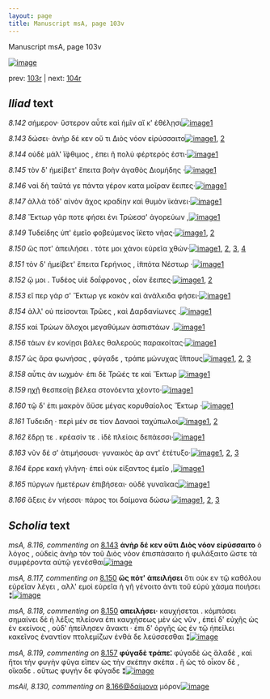 ```yaml
---
layout: page
title: Manuscript msA, page 103v
---
```


Manuscript msA, page 103v

[![image](http://www.homermultitext.org/iipsrv?OBJ=IIP,1.0&FIF=/project/homer/pyramidal/deepzoom/hmt/vaimg/2017a/VA103VN_0606.tif&WID=100&CVT=JPEG)](http://www.homermultitext.org/ict2/?urn=urn:cite2:hmt:vaimg.2017a:VA103VN_0606)

prev:  [103r](../103r/) | next:  [104r](../104r/)

## *Iliad* text

*8.142* <a id="8.142"/> σήμερον· ὕστερον αὖτε καὶ ἡμῖν αἴ κ' ἐθέλῃσι[![image](http://www.homermultitext.org/iipsrv?OBJ=IIP,1.0&FIF=/project/homer/pyramidal/deepzoom/hmt/vaimg/2017a/VA103VN_0606.tif&RGN=0.4464,0.2434,0.3453,0.0316&WID=1000&CVT=JPEG)](http://www.homermultitext.org/ict2/?urn=urn:cite2:hmt:vaimg.2017a:VA103VN_0606@0.4464,0.2434,0.3453,0.0316)[1](#msA_8.1)

*8.143* <a id="8.143"/> δώσει· ἀνὴρ δέ κεν οὔ τι Διὸς νόον εἰρύσσαιτο[![image](http://www.homermultitext.org/iipsrv?OBJ=IIP,1.0&FIF=/project/homer/pyramidal/deepzoom/hmt/vaimg/2017a/VA103VN_0606.tif&RGN=0.4515,0.2637,0.3534,0.027&WID=1000&CVT=JPEG)](http://www.homermultitext.org/ict2/?urn=urn:cite2:hmt:vaimg.2017a:VA103VN_0606@0.4515,0.2637,0.3534,0.027)[1](#msA_8.1), [2](#msA_8.116)

*8.144* <a id="8.144"/> οὐδὲ μάλ' ἴ̈φθιμος , ἐπει ῆ πολὺ φέρτερός ἐστι·[![image](http://www.homermultitext.org/iipsrv?OBJ=IIP,1.0&FIF=/project/homer/pyramidal/deepzoom/hmt/vaimg/2017a/VA103VN_0606.tif&RGN=0.4525,0.281,0.3644,0.0293&WID=1000&CVT=JPEG)](http://www.homermultitext.org/ict2/?urn=urn:cite2:hmt:vaimg.2017a:VA103VN_0606@0.4525,0.281,0.3644,0.0293)[1](#msA_8.1)

*8.145* <a id="8.145"/> τὸν δ' ἠμείβετ' ἔπειτα βοὴν ἀγαθὸς Διομήδης ·[![image](http://www.homermultitext.org/iipsrv?OBJ=IIP,1.0&FIF=/project/homer/pyramidal/deepzoom/hmt/vaimg/2017a/VA103VN_0606.tif&RGN=0.4505,0.299,0.3744,0.0316&WID=1000&CVT=JPEG)](http://www.homermultitext.org/ict2/?urn=urn:cite2:hmt:vaimg.2017a:VA103VN_0606@0.4505,0.299,0.3744,0.0316)[1](#msA_8.1)

*8.146* <a id="8.146"/> ναὶ δὴ ταῦτά γε πάντα γέρον κατα μοῖραν ἔειπες·[![image](http://www.homermultitext.org/iipsrv?OBJ=IIP,1.0&FIF=/project/homer/pyramidal/deepzoom/hmt/vaimg/2017a/VA103VN_0606.tif&RGN=0.4535,0.3156,0.3864,0.0346&WID=1000&CVT=JPEG)](http://www.homermultitext.org/ict2/?urn=urn:cite2:hmt:vaimg.2017a:VA103VN_0606@0.4535,0.3156,0.3864,0.0346)[1](#msA_8.1)

*8.147* <a id="8.147"/> ἀλλὰ τόδ' αἰνὸν ἄχος κραδίην καὶ θυμὸν ϊκάνει·[![image](http://www.homermultitext.org/iipsrv?OBJ=IIP,1.0&FIF=/project/homer/pyramidal/deepzoom/hmt/vaimg/2017a/VA103VN_0606.tif&RGN=0.4565,0.3343,0.3984,0.0353&WID=1000&CVT=JPEG)](http://www.homermultitext.org/ict2/?urn=urn:cite2:hmt:vaimg.2017a:VA103VN_0606@0.4565,0.3343,0.3984,0.0353)[1](#msA_8.1)

*8.148* <a id="8.148"/> Ἕκτωρ γάρ ποτε φήσει 					ἐνι Τρώεσσ' ἀγορεύων ,[![image](http://www.homermultitext.org/iipsrv?OBJ=IIP,1.0&FIF=/project/homer/pyramidal/deepzoom/hmt/vaimg/2017a/VA103VN_0606.tif&RGN=0.4484,0.3554,0.3734,0.0353&WID=1000&CVT=JPEG)](http://www.homermultitext.org/ict2/?urn=urn:cite2:hmt:vaimg.2017a:VA103VN_0606@0.4484,0.3554,0.3734,0.0353)[1](#msA_8.1)

*8.149* <a id="8.149"/> Τυδείδης ὑπ' ἐμεῖο 					φοβεύμενος ἵ̈κετο νῆας·[![image](http://www.homermultitext.org/iipsrv?OBJ=IIP,1.0&FIF=/project/homer/pyramidal/deepzoom/hmt/vaimg/2017a/VA103VN_0606.tif&RGN=0.4414,0.3757,0.3904,0.0338&WID=1000&CVT=JPEG)](http://www.homermultitext.org/ict2/?urn=urn:cite2:hmt:vaimg.2017a:VA103VN_0606@0.4414,0.3757,0.3904,0.0338)[1](#msA_8.1), [2](#msAint_8.126)

*8.150* <a id="8.150"/> ὥς ποτ' ἀπειλήσει . τότε μοι χάνοι εὐρεῖα χθών·[![image](http://www.homermultitext.org/iipsrv?OBJ=IIP,1.0&FIF=/project/homer/pyramidal/deepzoom/hmt/vaimg/2017a/VA103VN_0606.tif&RGN=0.4434,0.3944,0.4064,0.0308&WID=1000&CVT=JPEG)](http://www.homermultitext.org/ict2/?urn=urn:cite2:hmt:vaimg.2017a:VA103VN_0606@0.4434,0.3944,0.4064,0.0308)[1](#msAint_8.127), [2](#msA_8.118), [3](#msA_8.1), [4](#msA_8.117)

*8.151* <a id="8.151"/> τὸν δ' ἠμείβετ' ἔπειτα Γερήνιος , ἱ̈ππότα Νέστωρ ·[![image](http://www.homermultitext.org/iipsrv?OBJ=IIP,1.0&FIF=/project/homer/pyramidal/deepzoom/hmt/vaimg/2017a/VA103VN_0606.tif&RGN=0.4595,0.4155,0.3844,0.0308&WID=1000&CVT=JPEG)](http://www.homermultitext.org/ict2/?urn=urn:cite2:hmt:vaimg.2017a:VA103VN_0606@0.4595,0.4155,0.3844,0.0308)[1](#msA_8.1)

*8.152* <a id="8.152"/> ᾤ μοι . Τυδέος υἱὲ δαΐφρονος , οἷον ἔειπες·[![image](http://www.homermultitext.org/iipsrv?OBJ=IIP,1.0&FIF=/project/homer/pyramidal/deepzoom/hmt/vaimg/2017a/VA103VN_0606.tif&RGN=0.4575,0.432,0.3564,0.0308&WID=1000&CVT=JPEG)](http://www.homermultitext.org/ict2/?urn=urn:cite2:hmt:vaimg.2017a:VA103VN_0606@0.4575,0.432,0.3564,0.0308)[1](#msA_8.1), [2](#msAim_8.123)

*8.153* <a id="8.153"/> εἴ περ γάρ σ' Ἕκτωρ γε 					κακὸν καὶ ἀνάλκιδα φήσει·[![image](http://www.homermultitext.org/iipsrv?OBJ=IIP,1.0&FIF=/project/homer/pyramidal/deepzoom/hmt/vaimg/2017a/VA103VN_0606.tif&RGN=0.4635,0.4478,0.3984,0.0338&WID=1000&CVT=JPEG)](http://www.homermultitext.org/ict2/?urn=urn:cite2:hmt:vaimg.2017a:VA103VN_0606@0.4635,0.4478,0.3984,0.0338)[1](#msA_8.1)

*8.154* <a id="8.154"/> ἀλλ' οὐ πείσονται Τρῶες , καὶ Δαρδανίωνες .[![image](http://www.homermultitext.org/iipsrv?OBJ=IIP,1.0&FIF=/project/homer/pyramidal/deepzoom/hmt/vaimg/2017a/VA103VN_0606.tif&RGN=0.4595,0.4711,0.3373,0.0338&WID=1000&CVT=JPEG)](http://www.homermultitext.org/ict2/?urn=urn:cite2:hmt:vaimg.2017a:VA103VN_0606@0.4595,0.4711,0.3373,0.0338)[1](#msA_8.1)

*8.155* <a id="8.155"/> καὶ Τρώων ἄλοχοι 					μεγαθύμων ἀσπιστάων .[![image](http://www.homermultitext.org/iipsrv?OBJ=IIP,1.0&FIF=/project/homer/pyramidal/deepzoom/hmt/vaimg/2017a/VA103VN_0606.tif&RGN=0.4635,0.4906,0.3483,0.0301&WID=1000&CVT=JPEG)](http://www.homermultitext.org/ict2/?urn=urn:cite2:hmt:vaimg.2017a:VA103VN_0606@0.4635,0.4906,0.3483,0.0301)[1](#msA_8.1)

*8.156* <a id="8.156"/> τάων ἐν κονίῃσι βάλες θαλεροὺς παρακοίτας·[![image](http://www.homermultitext.org/iipsrv?OBJ=IIP,1.0&FIF=/project/homer/pyramidal/deepzoom/hmt/vaimg/2017a/VA103VN_0606.tif&RGN=0.4585,0.5086,0.4084,0.0323&WID=1000&CVT=JPEG)](http://www.homermultitext.org/ict2/?urn=urn:cite2:hmt:vaimg.2017a:VA103VN_0606@0.4585,0.5086,0.4084,0.0323)[1](#msA_8.1)

*8.157* <a id="8.157"/> ὡς ἄρα φωνήσας , φύγαδε , τράπε μώνυχας ἵ̈ππους[![image](http://www.homermultitext.org/iipsrv?OBJ=IIP,1.0&FIF=/project/homer/pyramidal/deepzoom/hmt/vaimg/2017a/VA103VN_0606.tif&RGN=0.4635,0.5252,0.3984,0.0346&WID=1000&CVT=JPEG)](http://www.homermultitext.org/ict2/?urn=urn:cite2:hmt:vaimg.2017a:VA103VN_0606@0.4635,0.5252,0.3984,0.0346)[1](#msA_8.1), [2](#msA_8.119), [3](#msAim_8.124)

*8.158* <a id="8.158"/> αὖτις ἀν ιωχμὸν· ἐπι δὲ Τρῶές τε καὶ Ἕκτωρ 				[![image](http://www.homermultitext.org/iipsrv?OBJ=IIP,1.0&FIF=/project/homer/pyramidal/deepzoom/hmt/vaimg/2017a/VA103VN_0606.tif&RGN=0.4655,0.5485,0.3544,0.0293&WID=1000&CVT=JPEG)](http://www.homermultitext.org/ict2/?urn=urn:cite2:hmt:vaimg.2017a:VA103VN_0606@0.4655,0.5485,0.3544,0.0293)[1](#msA_8.1)

*8.159* <a id="8.159"/> ηχῇ θεσπεσίῃ βέλεα στονόεντα χέοντο·[![image](http://www.homermultitext.org/iipsrv?OBJ=IIP,1.0&FIF=/project/homer/pyramidal/deepzoom/hmt/vaimg/2017a/VA103VN_0606.tif&RGN=0.4625,0.5672,0.3263,0.0293&WID=1000&CVT=JPEG)](http://www.homermultitext.org/ict2/?urn=urn:cite2:hmt:vaimg.2017a:VA103VN_0606@0.4625,0.5672,0.3263,0.0293)[1](#msA_8.1)

*8.160* <a id="8.160"/> τῷ δ' ἐπι μακρὸν ἄϋσε μέγας κορυθαίολος Ἕκτωρ ·[![image](http://www.homermultitext.org/iipsrv?OBJ=IIP,1.0&FIF=/project/homer/pyramidal/deepzoom/hmt/vaimg/2017a/VA103VN_0606.tif&RGN=0.4625,0.5845,0.3914,0.0293&WID=1000&CVT=JPEG)](http://www.homermultitext.org/ict2/?urn=urn:cite2:hmt:vaimg.2017a:VA103VN_0606@0.4625,0.5845,0.3914,0.0293)[1](#msA_8.1)

*8.161* <a id="8.161"/> Τυδειδη · περὶ μέν σε 					τίον Δαναοὶ ταχύπωλοι[![image](http://www.homermultitext.org/iipsrv?OBJ=IIP,1.0&FIF=/project/homer/pyramidal/deepzoom/hmt/vaimg/2017a/VA103VN_0606.tif&RGN=0.4675,0.6063,0.3483,0.0255&WID=1000&CVT=JPEG)](http://www.homermultitext.org/ict2/?urn=urn:cite2:hmt:vaimg.2017a:VA103VN_0606@0.4675,0.6063,0.3483,0.0255)[1](#msA_8.120), [2](#msA_8.1)

*8.162* <a id="8.162"/> ἕδρῃ τε . κρέασίν τε . ἰδὲ πλείοις δεπάεσσι·[![image](http://www.homermultitext.org/iipsrv?OBJ=IIP,1.0&FIF=/project/homer/pyramidal/deepzoom/hmt/vaimg/2017a/VA103VN_0606.tif&RGN=0.4645,0.6236,0.3403,0.0293&WID=1000&CVT=JPEG)](http://www.homermultitext.org/ict2/?urn=urn:cite2:hmt:vaimg.2017a:VA103VN_0606@0.4645,0.6236,0.3403,0.0293)[1](#msA_8.1)

*8.163* <a id="8.163"/> νῦν δέ σ' ἀτιμήσουσι· γυναικὸς ὰρ αντ' ἐτέτυξο·[![image](http://www.homermultitext.org/iipsrv?OBJ=IIP,1.0&FIF=/project/homer/pyramidal/deepzoom/hmt/vaimg/2017a/VA103VN_0606.tif&RGN=0.4535,0.6424,0.3624,0.0293&WID=1000&CVT=JPEG)](http://www.homermultitext.org/ict2/?urn=urn:cite2:hmt:vaimg.2017a:VA103VN_0606@0.4535,0.6424,0.3624,0.0293)[1](#msA_8.1), [2](#msA_8.121), [3](#msAim_8.125)

*8.164* <a id="8.164"/> ἔρρε κακὴ γλήνη· ἐπεὶ οὐκ είξαντος ἐμεῖο ,[![image](http://www.homermultitext.org/iipsrv?OBJ=IIP,1.0&FIF=/project/homer/pyramidal/deepzoom/hmt/vaimg/2017a/VA103VN_0606.tif&RGN=0.4444,0.6604,0.3624,0.0293&WID=1000&CVT=JPEG)](http://www.homermultitext.org/ict2/?urn=urn:cite2:hmt:vaimg.2017a:VA103VN_0606@0.4444,0.6604,0.3624,0.0293)[1](#msA_8.1)

*8.165* <a id="8.165"/> πύργων ἡμετέρων ἐπιβήσεαι· οὐδὲ γυναῖκας[![image](http://www.homermultitext.org/iipsrv?OBJ=IIP,1.0&FIF=/project/homer/pyramidal/deepzoom/hmt/vaimg/2017a/VA103VN_0606.tif&RGN=0.4505,0.6799,0.3774,0.0293&WID=1000&CVT=JPEG)](http://www.homermultitext.org/ict2/?urn=urn:cite2:hmt:vaimg.2017a:VA103VN_0606@0.4505,0.6799,0.3774,0.0293)[1](#msA_8.1)

*8.166* <a id="8.166"/> ἄξεις ἐν νήεσσι· πάρος τοι δαίμονα δώσω·[![image](http://www.homermultitext.org/iipsrv?OBJ=IIP,1.0&FIF=/project/homer/pyramidal/deepzoom/hmt/vaimg/2017a/VA103VN_0606.tif&RGN=0.4434,0.6987,0.3604,0.0316&WID=1000&CVT=JPEG)](http://www.homermultitext.org/ict2/?urn=urn:cite2:hmt:vaimg.2017a:VA103VN_0606@0.4434,0.6987,0.3604,0.0316)[1](#msA_8.1), [2](#msAil_8.130), [3](#msAint_8.128)

## *Scholia* text

*msA, 8.116, commenting on* [8.143](#8.143)  <a id="msA_8.116"/> **ἀνὴρ δέ κεν οὔτι Διὸς νόον εἰρύσσαιτο** ὁ λόγος , οὐδεὶς ἀνὴρ τὸν τοῦ Διὸς νόον ἐπισπάσαιτο ἠ φυλάξαιτο ὥστε τὰ συμφέροντα αὐτῷ γενέσθαι[![image](http://www.homermultitext.org/iipsrv?OBJ=IIP,1.0&FIF=/project/homer/pyramidal/deepzoom/hmt/vaimg/2017a/VA103VN_0606.tif&RGN=0.204,0.2497,0.1809,0.0802&WID=1000&CVT=JPEG)](http://www.homermultitext.org/ict2/?urn=urn:cite2:hmt:vaimg.2017a:VA103VN_0606@0.204,0.2497,0.1809,0.0802)

*msA, 8.117, commenting on* [8.150](#8.150)  <a id="msA_8.117"/> **ὥς πότ' ἀπειλήσει** ὅτι οὐκ εν τῷ καθόλου εὑρεῖαν λέγει , αλλ' εμοὶ εὑρεῖα ἡ γῆ γένοιτο ἀντι τοῦ εὐρὺ χάσμα ποιήσει ⁑[![image](http://www.homermultitext.org/iipsrv?OBJ=IIP,1.0&FIF=/project/homer/pyramidal/deepzoom/hmt/vaimg/2017a/VA103VN_0606.tif&RGN=0.206,0.3207,0.1889,0.0637&WID=1000&CVT=JPEG)](http://www.homermultitext.org/ict2/?urn=urn:cite2:hmt:vaimg.2017a:VA103VN_0606@0.206,0.3207,0.1889,0.0637)

*msA, 8.118, commenting on* [8.150](#8.150)  <a id="msA_8.118"/> **απειλήσει·** καυχήσεται . κόμπάσει σημαίνει δὲ ἡ λέξις πλείονα ἐπι καυχήσεως μὲν ὡς νῦν , ἐπεὶ δ' εὐχῆς ὡς ἐν εκείνοις , οὐδ' ἠπείλησεν ἄνακτι · ἐπι δ' ὀργῆς ὡς ἐν τῷ ἠπείλει κακεῖνος ἐναντίον πτολεμίζων ἐνθά δε λεύσσεσθαι ⁑[![image](http://www.homermultitext.org/iipsrv?OBJ=IIP,1.0&FIF=/project/homer/pyramidal/deepzoom/hmt/vaimg/2017a/VA103VN_0606.tif&RGN=0.2014,0.3735,0.1989,0.1189&WID=1000&CVT=JPEG)](http://www.homermultitext.org/ict2/?urn=urn:cite2:hmt:vaimg.2017a:VA103VN_0606@0.2014,0.3735,0.1989,0.1189)

*msA, 8.119, commenting on* [8.157](#8.157)  <a id="msA_8.119"/> **φύγαδὲ τράπε⁚** φύγαδὲ ὡς ἅλαδὲ , καὶ ἤτοι τὴν φυγὴν φῦγα εῖπεν ὡς τὴν σκέπην σκέπα . ἢ ὡς τὸ οἶκον δὲ , οἴκαδε . οὕτως φυγήν δε φύγαδε ⁑[![image](http://www.homermultitext.org/iipsrv?OBJ=IIP,1.0&FIF=/project/homer/pyramidal/deepzoom/hmt/vaimg/2017a/VA103VN_0606.tif&RGN=0.1986,0.4737,0.2094,0.0897&WID=1000&CVT=JPEG)](http://www.homermultitext.org/ict2/?urn=urn:cite2:hmt:vaimg.2017a:VA103VN_0606@0.1986,0.4737,0.2094,0.0897)

*msAil, 8.130, commenting on* [8.166@δαίμονα](#8.166@δαίμονα)  <a id="msAil_8.130"/> μόρον[![image](http://www.homermultitext.org/iipsrv?OBJ=IIP,1.0&FIF=/project/homer/pyramidal/deepzoom/hmt/vaimg/2017a/VA103VN_0606.tif&RGN=0.7046,0.6975,0.0297,0.0174&WID=1000&CVT=JPEG)](http://www.homermultitext.org/ict2/?urn=urn:cite2:hmt:vaimg.2017a:VA103VN_0606@0.7046,0.6975,0.0297,0.0174)